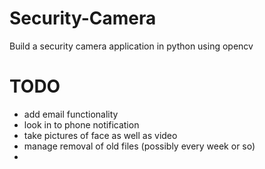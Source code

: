 # Security-Camera
Build a security camera application in python using opencv

# TODO
 - add email functionality
 - look in to phone notification
 - take pictures of face as well as video
 - manage removal of old files (possibly every week or so)
 - 
